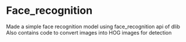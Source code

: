 # Face_recognition
Made a simple face recognition model using face_recognition api of dlib 
Also contains code to convert images into HOG images for detection
